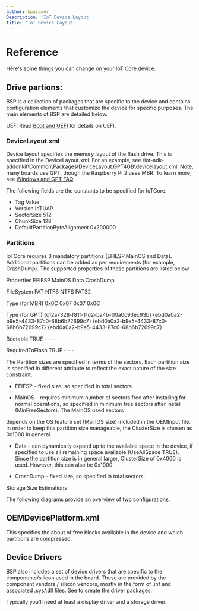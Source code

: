 ```yaml
---
author: kpacquer
Description: 'IoT Device Layout'
title: 'IoT Device Layout'
---
```


# Reference

Here's some things you can change on your IoT Core device.

## Drive partions:
BSP is a collection of packages that are specific to the device and contains configuration elements that customize the device for specific purposes. The main elements of BSP are detailed below. 

UEFI Read [Boot and UEFI](https://msdn.microsoft.com/windows/hardware/drivers/bringup/boot-and-uefi) for details on UEFI.  

### DeviceLayout.xml 

Device layout specifies the memory layout of the flash drive. This is specified in the DeviceLayout.xml.  For an example, see \iot-adk-addonkit\Common\Packages\DeviceLayout.GPT4GB\devicelayout.xml. Note, many boards use GPT, though the Raspberry Pi 2 uses MBR. To learn more, see [Windows and GPT FAQ](https://msdn.microsoft.com/en-us/library/windows/hardware/dn640535(v=vs.85).aspx).

The following fields are the constants to be specified for IoTCore. 
-  Tag Value 
-  Version IoTUAP 
-  SectorSize 512 
-  ChunkSize 128 
-  DefaultPartitionByteAlignment 0x200000 
 

### Partitions 

IoTCore requires 3 mandatory partitions (EFIESP,MainOS and Data). Additional partitions can be added as per requirements (for example, CrashDump). The supported properties of these partitions are listed below 

Properties EFIESP MainOS Data CrashDump 

FileSystem FAT NTFS NTFS FAT32 

Type (for MBR) 0x0C 0x07 0x07 0x0C 

Type (for GPT) {c12a7328-f81f-11d2-ba4b-00a0c93ec93b} {ebd0a0a2-b9e5-4433-87c0-68b6b72699c7} {ebd0a0a2-b9e5-4433-87c0-68b6b72699c7} {ebd0a0a2-b9e5-4433-87c0-68b6b72699c7} 

Bootable TRUE - - - 

RequiredToFlash TRUE - - - 

 

The Partition sizes are specified in terms of the sectors. Each partition size is specified in different attribute to reflect the exact nature of the size constraint. 

* EFIESP – fixed size, so specified in total sectors 

* MainOS – requires minimum number of sectors free after installing for normal operations, so specified in minimum free sectors after install (MinFreeSectors). The MainOS used sectors 

depends on the OS feature set (MainOS size) included in the OEMInput file. In order to keep this partition size manageable, the ClusterSize is chosen as 0x1000 in general. 

* Data – can dynamically expand up to the available space in the device, if specified to use all remaining space available (UseAllSpace TRUE). Since the partition size is in general larger, ClusterSize of 0x4000 is used. However, this can also be 0x1000.  

* CrashDump – fixed size, so specified in total sectors. 

Storage Size Estimations 

The following diagrams provide an overview of two configurations. 


## OEMDevicePlatform.xml 

This specifies the about of free blocks available in the device and which partitions are compressed. 

## Device Drivers 

BSP also includes a set of device drivers that are specific to the components/silicon used in the board. These are provided by the component vendors / silicon vendors, mostly in the form of .inf and associated .sys/.dll files. See <link> to create the driver packages.  

Typically you'll need at least a display driver and a storage driver.




